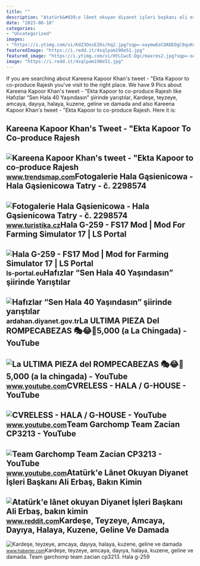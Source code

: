 ```yaml
---
title: ""
description: "Atatürk&#039;e lânet okuyan diyanet i̇şleri başkanı ali erbaş, bakın kimin"
date: "2023-06-18"
categories:
- "Uncategorized"
images:
- "https://i.ytimg.com/vi/KdZ3OosEZ6s/hq2.jpg?sqp=-oaymwEoCOADEOgC8quKqQMcGADwAQH4Ad4EgAK4CIoCDAgAEAEYZSBMKGMwDw==&amp;rs=AOn4CLCfzFvJaPoNerKMbSKycXF-fCyaDA"
featuredImage: "https://i.redd.it/4sqlpam198e51.jpg"
featured_image: "https://i.ytimg.com/vi/HYLCwcE-Dgc/maxres2.jpg?sqp=-oaymwEoCIAKENAF8quKqQMcGADwAQH4AYwCgALgA4oCDAgAEAEYRSBHKGUwDw==&amp;rs=AOn4CLC_ulBvmvqa2cf2uT56Qfk3FCYaDA"
image: "https://i.redd.it/4sqlpam198e51.jpg"
---
```


If you are searching about Kareena Kapoor Khan's tweet - "Ekta Kapoor to co-produce Rajesh you've visit to the right place. We have 9 Pics about Kareena Kapoor Khan's tweet - "Ekta Kapoor to co-produce Rajesh like Hafızlar “Sen Hala 40 Yaşındasın” şiirinde yarıştılar, Kardeşe, teyzeye, amcaya, dayıya, halaya, kuzene, geline ve damada and also Kareena Kapoor Khan's tweet - "Ekta Kapoor to co-produce Rajesh. Here it is:

Kareena Kapoor Khan's Tweet - "Ekta Kapoor To Co-produce Rajesh
---------------------------------------------------------------

 ![Kareena Kapoor Khan's tweet - "Ekta Kapoor to co-produce Rajesh](https://pbs.twimg.com/media/Fcyada8X0AANSFu.jpg) <small>www.trendsmap.com</small>Fotogalerie Hala Gąsienicowa - Hala Gąsienicowa Tatry - č. 2298574
------------------------------------------------------------------

 ![Fotogalerie Hala Gąsienicowa - Hala Gąsienicowa Tatry - č. 2298574](https://foto.turistika.cz/foto/275004/145957/hala-g..jpg) <small>www.turistika.cz</small>Hala G-259 - FS17 Mod | Mod For Farming Simulator 17 | LS Portal
----------------------------------------------------------------

 ![Hala G-259 - FS17 Mod | Mod for Farming Simulator 17 | LS Portal](https://ls-portal.eu/wp-content/uploads/2017/09/hala-g-259-6124.jpg) <small>ls-portal.eu</small>Hafızlar “Sen Hala 40 Yaşındasın” şiirinde Yarıştılar
-----------------------------------------------------

 ![Hafızlar “Sen Hala 40 Yaşındasın” şiirinde yarıştılar](https://webdosyasp.diyanet.gov.tr/muftuluk/UserFiles/ardahan/UserFiles/Images/fb607e65-a8b8-42f4-83ec-a5f2d84c4557_750x422.jpg) <small>ardahan.diyanet.gov.tr</small>La ULTIMA PIEZA Del ROMPECABEZAS 🎭😂🧘5,000 (a La Chingada) - YouTube
-------------------------------------------------------------------

 ![La ULTIMA PIEZA del ROMPECABEZAS 🎭😂🧘5,000 (a la chingada) - YouTube](https://i.ytimg.com/vi/KdZ3OosEZ6s/hq2.jpg?sqp=-oaymwEoCOADEOgC8quKqQMcGADwAQH4Ad4EgAK4CIoCDAgAEAEYZSBMKGMwDw==&rs=AOn4CLCfzFvJaPoNerKMbSKycXF-fCyaDA) <small>www.youtube.com</small>CVRELESS - HALA / G-HOUSE - YouTube
-----------------------------------

 ![CVRELESS - HALA / G-HOUSE - YouTube](https://i.ytimg.com/vi/rP_GCNDTPjQ/maxresdefault.jpg) <small>www.youtube.com</small>Team Garchomp Team Zacian CP3213 - YouTube
------------------------------------------

 ![Team Garchomp Team Zacian CP3213 - YouTube](https://i.ytimg.com/vi/HYLCwcE-Dgc/maxres2.jpg?sqp=-oaymwEoCIAKENAF8quKqQMcGADwAQH4AYwCgALgA4oCDAgAEAEYRSBHKGUwDw==&rs=AOn4CLC_ulBvmvqa2cf2uT56Qfk3FCYaDA) <small>www.youtube.com</small>Atatürk'e Lânet Okuyan Diyanet İşleri Başkanı Ali Erbaş, Bakın Kimin
--------------------------------------------------------------------

 ![Atatürk'e lânet okuyan Diyanet İşleri Başkanı Ali Erbaş, bakın kimin](https://i.redd.it/4sqlpam198e51.jpg) <small>www.reddit.com</small>Kardeşe, Teyzeye, Amcaya, Dayıya, Halaya, Kuzene, Geline Ve Damada
------------------------------------------------------------------

 ![Kardeşe, teyzeye, amcaya, dayıya, halaya, kuzene, geline ve damada](https://i.hbrcdn.com/haber/2021/04/12/kardese-teyzeye-amcaya-dayiya-halaya-kuzene-14061436_7929_amp.jpg) <small>www.haberler.com</small>Kardeşe, teyzeye, amcaya, dayıya, halaya, kuzene, geline ve damada. Team garchomp team zacian cp3213. Hala g-259
